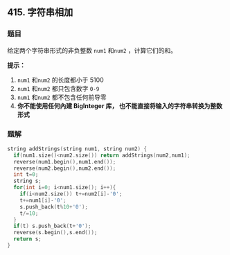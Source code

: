 ## 415. 字符串相加

### 题目

给定两个字符串形式的非负整数 `num1` 和`num2` ，计算它们的和。

**提示：**

1. `num1` 和`num2` 的长度都小于 5100
2. `num1` 和`num2` 都只包含数字 `0-9`
3. `num1` 和`num2` 都不包含任何前导零
4. **你不能使用任何內建 BigInteger 库， 也不能直接将输入的字符串转换为整数形式**

### 题解

```cpp
string addStrings(string num1, string num2) {
  if(num1.size()<num2.size()) return addStrings(num2,num1);
  reverse(num1.begin(),num1.end());
  reverse(num2.begin(),num2.end());
  int t=0;
  string s;
  for(int i=0; i<num1.size(); i++){
    if(i<num2.size()) t+=num2[i]-'0';
    t+=num1[i]-'0';
    s.push_back(t%10+'0');
    t/=10;
  }
  if(t) s.push_back(t+'0');
  reverse(s.begin(),s.end());
  return s;
}
```